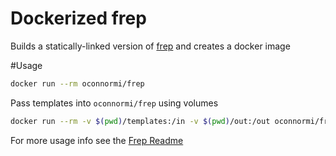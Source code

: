 # Dockerized frep

Builds a statically-linked version of [frep](https://github.com/subchen/frep) and creates a docker image

#Usage

```bash
docker run --rm oconnormi/frep
```

Pass templates into `oconnormi/frep` using volumes

```bash
docker run --rm -v $(pwd)/templates:/in -v $(pwd)/out:/out oconnormi/frep /in/<templateName>:/out/<fileName>
```

For more usage info see the [Frep Readme](https://github.com/subchen/frep/blob/master/README.md)
